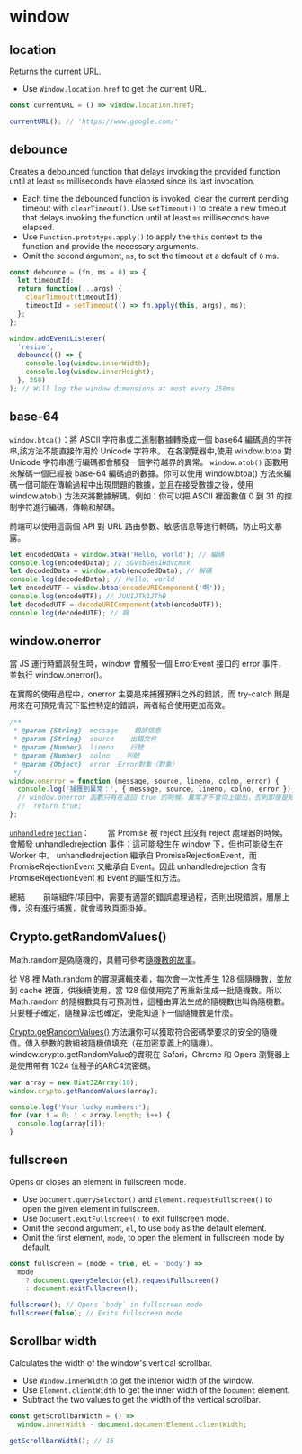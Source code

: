 # window

## location

Returns the current URL.

- Use `Window.location.href` to get the current URL.

```js
const currentURL = () => window.location.href;
```

```js
currentURL(); // 'https://www.google.com/'
```

## debounce

Creates a debounced function that delays invoking the provided function until at least `ms` milliseconds have elapsed since its last invocation.

- Each time the debounced function is invoked, clear the current pending timeout with `clearTimeout()`. Use `setTimeout()` to create a new timeout that delays invoking the function until at least `ms` milliseconds have elapsed.
- Use `Function.prototype.apply()` to apply the `this` context to the function and provide the necessary arguments.
- Omit the second argument, `ms`, to set the timeout at a default of `0` ms.

```js
const debounce = (fn, ms = 0) => {
  let timeoutId;
  return function(...args) {
    clearTimeout(timeoutId);
    timeoutId = setTimeout(() => fn.apply(this, args), ms);
  };
};
```

```js
window.addEventListener(
  'resize',
  debounce(() => {
    console.log(window.innerWidth);
    console.log(window.innerHeight);
  }, 250)
); // Will log the window dimensions at most every 250ms
```

## base-64

`window.btoa()`：將 ASCII 字符串或二進制數據轉換成一個 base64 編碼過的字符串,該方法不能直接作用於 Unicode 字符串。
在各瀏覽器中,使用 window.btoa 對 Unicode 字符串進行編碼都會觸發一個字符越界的異常。
`window.atob()` 函數用來解碼一個已經被 base-64 編碼過的數據。你可以使用 window.btoa() 方法來編碼一個可能在傳輸過程中出現問題的數據，並且在接受數據之後，使用 window.atob() 方法來將數據解碼。例如：你可以把 ASCII 裡面數值 0 到 31 的控制字符進行編碼，傳輸和解碼。

前端可以使用這兩個 API 對 URL 路由參數、敏感信息等進行轉碼，防止明文暴露。

```js
let encodedData = window.btoa('Hello, world'); // 編碼
console.log(encodedData); // SGVsbG8sIHdvcmxk
let decodedData = window.atob(encodedData); // 解碼
console.log(decodedData); // Hello, world
let encodeUTF = window.btoa(encodeURIComponent('啊'));
console.log(encodeUTF); // JUU1JTk1JThB
let decodedUTF = decodeURIComponent(atob(encodeUTF));
console.log(decodedUTF); // 啊
```

## window.onerror

當 JS 運行時錯誤發生時，window 會觸發一個 ErrorEvent 接口的 error 事件，並執行 window.onerror()。

在實際的使用過程中，onerror 主要是來捕獲預料之外的錯誤，而 try-catch 則是用來在可預見情況下監控特定的錯誤，兩者結合使用更加高效。

```js
/**
 * @param {String}  message    錯誤信息
 * @param {String}  source    出錯文件
 * @param {Number}  lineno    行號
 * @param {Number}  colno    列號
 * @param {Object}  error  Error對象（對象）
 */
window.onerror = function (message, source, lineno, colno, error) {
  console.log('捕獲到異常：', { message, source, lineno, colno, error });
  // window.onerror 函數只有在返回 true 的時候，異常才不會向上拋出，否則即使是知道異常的發生控制台還是會顯示 Uncaught Error: xxxxx。
  //  return true;
};
```

[`unhandledrejection`](https://developer.mozilla.org/zh-CN/docs/Web/API/Window/unhandledrejection_event)：
  當 Promise 被 reject 且沒有 reject 處理器的時候，會觸發 unhandledrejection 事件；這可能發生在 window 下，但也可能發生在 Worker 中。 unhandledrejection 繼承自 PromiseRejectionEvent，而 PromiseRejectionEvent 又繼承自 Event。因此 unhandledrejection 含有 PromiseRejectionEvent 和 Event 的屬性和方法。

總結
  前端組件/項目中，需要有適當的錯誤處理過程，否則出現錯誤，層層上傳，沒有進行捕獲，就會導致頁面掛掉。

## Crypto.getRandomValues()

Math.random是偽隨機的，具體可參考[隨機數的故事](https://zhuanlan.zhihu.com/p/205359984)。

從 V8 裡 Math.random 的實現邏輯來看，每次會一次性產生 128 個隨機數，並放到 cache 裡面，供後續使用，當 128 個使用完了再重新生成一批隨機數。所以 Math.random 的隨機數具有可預測性，這種由算法生成的隨機數也叫偽隨機數。只要種子確定，隨機算法也確定，便能知道下一個隨機數是什麼。

[Crypto.getRandomValues()](https://developer.mozilla.org/zh-CN/docs/Web/API/Crypto/getRandomValues) 方法讓你可以獲取符合密碼學要求的安全的隨機值。傳入參數的數組被隨機值填充（在加密意義上的隨機）。window.crypto.getRandomValue的實現在 Safari，Chrome 和 Opera 瀏覽器上是使用帶有 1024 位種子的ARC4流密碼。

```js
var array = new Uint32Array(10);
window.crypto.getRandomValues(array);

console.log('Your lucky numbers:');
for (var i = 0; i < array.length; i++) {
  console.log(array[i]);
}
```

## fullscreen

Opens or closes an element in fullscreen mode.

- Use `Document.querySelector()` and `Element.requestFullscreen()` to open the given element in fullscreen.
- Use `Document.exitFullscreen()` to exit fullscreen mode.
- Omit the second argument, `el`, to use `body` as the default element.
- Omit the first element, `mode`, to open the element in fullscreen mode by default.

```js
const fullscreen = (mode = true, el = 'body') =>
  mode
    ? document.querySelector(el).requestFullscreen()
    : document.exitFullscreen();
```

```js
fullscreen(); // Opens `body` in fullscreen mode
fullscreen(false); // Exits fullscreen mode
```

## Scrollbar width

Calculates the width of the window's vertical scrollbar.

- Use `Window.innerWidth` to get the interior width of the window.
- Use `Element.clientWidth` to get the inner width of the `Document` element.
- Subtract the two values to get the width of the vertical scrollbar.

```js
const getScrollbarWidth = () =>
  window.innerWidth - document.documentElement.clientWidth;
```

```js
getScrollbarWidth(); // 15
```
